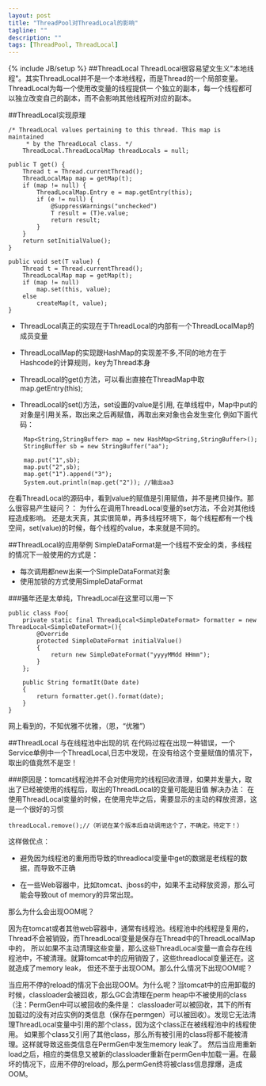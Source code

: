 ```yaml
---
layout: post
title: "ThreadPool对ThreadLocal的影响"
tagline: ""
description: ""
tags: [ThreadPool, ThreadLocal]
---
```

{% include JB/setup %}
##ThreadLocal
ThreadLocal很容易望文生义"本地线程"。其实ThreadLocal并不是一个本地线程，而是Thread的一个局部变量。ThreadLocal为每一个使用改变量的线程提供一
个独立的副本，每一个线程都可以独立改变自己的副本，而不会影响其他线程所对应的副本。

##ThreadLocal实现原理

    /* ThreadLocal values pertaining to this thread. This map is maintained
         * by the ThreadLocal class. */
        ThreadLocal.ThreadLocalMap threadLocals = null;

    public T get() {
        Thread t = Thread.currentThread();
        ThreadLocalMap map = getMap(t);
        if (map != null) {
            ThreadLocalMap.Entry e = map.getEntry(this);
            if (e != null) {
                @SuppressWarnings("unchecked")
                T result = (T)e.value;
                return result;
            }
        }
        return setInitialValue();
    }

    public void set(T value) {
        Thread t = Thread.currentThread();
        ThreadLocalMap map = getMap(t);
        if (map != null)
            map.set(this, value);
        else
            createMap(t, value);
    }


*  ThreadLocal真正的实现在于ThreadLocal的内部有一个ThreadLocalMap的成员变量

*  ThreadLocalMap的实现跟HashMap的实现差不多,不同的地方在于Hashcode的计算规则，key为Thread本身

*  ThreadLocal的get()方法，可以看出直接在ThreadMap中取map.getEntry(this);


*  ThreadLocal的set()方法，set设置的value是引用,
在单线程中，Map中put的对象是引用关系，取出来之后再赋值，再取出来对象也会发生变化
例如下面代码：

        Map<String,StringBuffer> map = new HashMap<String,StringBuffer>();
        StringBuffer sb = new StringBuffer("aa");

        map.put("1",sb);
        map.put("2",sb);
        map.get("1").append("3");
        System.out.println(map.get("2")); //输出aa3

在看ThreadLocal的源码中，看到value的赋值是引用赋值，并不是拷贝操作。那么很容易产生疑问？：
为什么在调用ThreadLocal变量的set方法，不会对其他线程造成影响。
还是太天真，其实很简单，再多线程环境下，每个线程都有一个栈空间，set(value)的时候，每个线程的value，本来就是不同的。



##ThreadLocal的应用举例
SimpleDataFormat是一个线程不安全的类，多线程的情况下一般使用的方式是：
*  每次调用都new出来一个SimpleDataFormat对象
*  使用加锁的方式使用SimpleDataFormat

###骚年还是太单纯，ThreadLocal在这里可以用一下

    public class Foo{
        private static final ThreadLocal<SimpleDateFormat> formatter = new ThreadLocal<SimpleDateFormat>(){
            @Override
            protected SimpleDateFormat initialValue()
            {
                return new SimpleDateFormat("yyyyMMdd HHmm");
            }
        };

        public String formatIt(Date date)
        {
            return formatter.get().format(date);
        }
    }

网上看到的，不知优雅不优雅，（恩，“优雅”）

##ThreadLocal 与在线程池中出现的坑
在代码过程在出现一种错误，一个Service单例中一个ThreadLocal,日志中发现，在没有给这个变量赋值的情况下，取出的值竟然不是空！

###原因是：tomcat线程池并不会对使用完的线程回收清理，如果并发量大，取出了已经被使用的线程后，取出的ThreadLocal的变量可能是旧值
解决办法：
在使用ThreadLocal变量的时候，在使用完毕之后，需要显示的主动的释放资源，这是一个很好的习惯

    threadLocal.remove();//（听说在某个版本后自动调用这个了，不确定。待定下！）

这样做优点：
*  避免因为线程池的重用而导致的threadlocal变量中get的数据是老线程的数据，而导致不正确

*  在一些Web容器中，比如tomcat、jboss的中，如果不主动释放资源，那么可能会导致out of memory的异常出现。

那么为什么会出现OOM呢？

因为在tomcat或者其他web容器中，通常有线程池。线程池中的线程是复用的，Thread不会被销毁，而ThreadLocal变量是保存在Thread中的ThreadLocalMap中的，
所以如果不主动清理这些变量，那么这些ThreadLocal变量一直会存在线程池中，不被清理。就算tomcat中的应用销毁了，这些threadlocal变量还在。这就造成了memory leak，
但还不至于出现OOM。那么什么情况下出现OOM呢？

当应用不停的reload的情况下会出现OOM。为什么呢？当tomcat中的应用卸载的时候，classloader会被回收，那么GC会清理在perm heap中不被使用的class（注：PermGen中可以被回收的条件是：
classloader可以被回收，其下的所有加载过的没有对应实例的类信息（保存在permgen）可以被回收）。发现它无法清理ThreadLocal变量中引用的那个class，因为这个class正在被线程池中的线程使用。
如果那个class又引用了其他class，那么所有被引用的class将都不能被清理。这样就导致这些类信息在PermGen中发生memory leak了。
然后当应用重新load之后，相应的类信息又被新的classloader重新在permGen中加载一遍。在最坏的情况下，应用不停的reload，那么permGen终将被class信息撑爆，造成OOM。


